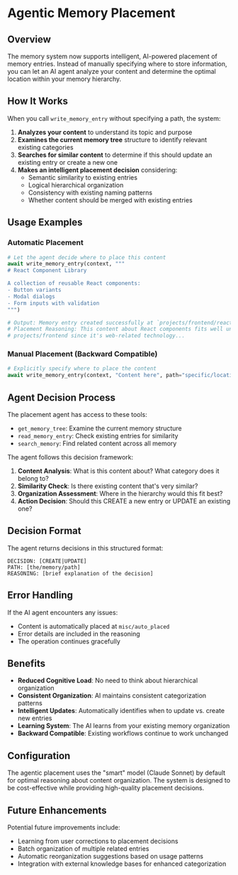 # Agentic Memory Placement

## Overview

The memory system now supports intelligent, AI-powered placement of memory entries. Instead of manually specifying where to store information, you can let an AI agent analyze your content and determine the optimal location within your memory hierarchy.

## How It Works

When you call `write_memory_entry` without specifying a path, the system:

1. **Analyzes your content** to understand its topic and purpose
2. **Examines the current memory tree** structure to identify relevant existing categories
3. **Searches for similar content** to determine if this should update an existing entry or create a new one
4. **Makes an intelligent placement decision** considering:
   - Semantic similarity to existing entries
   - Logical hierarchical organization
   - Consistency with existing naming patterns
   - Whether content should be merged with existing entries

## Usage Examples

### Automatic Placement
```python
# Let the agent decide where to place this content
await write_memory_entry(context, """
# React Component Library

A collection of reusable React components:
- Button variants
- Modal dialogs
- Form inputs with validation
""")

# Output: Memory entry created successfully at `projects/frontend/react_components`
# Placement Reasoning: This content about React components fits well under 
# projects/frontend since it's web-related technology...
```

### Manual Placement (Backward Compatible)
```python
# Explicitly specify where to place the content
await write_memory_entry(context, "Content here", path="specific/location")
```

## Agent Decision Process

The placement agent has access to these tools:
- `get_memory_tree`: Examine the current memory structure
- `read_memory_entry`: Check existing entries for similarity
- `search_memory`: Find related content across all memory

The agent follows this decision framework:

1. **Content Analysis**: What is this content about? What category does it belong to?
2. **Similarity Check**: Is there existing content that's very similar?
3. **Organization Assessment**: Where in the hierarchy would this fit best?
4. **Action Decision**: Should this CREATE a new entry or UPDATE an existing one?

## Decision Format

The agent returns decisions in this structured format:
```
DECISION: [CREATE|UPDATE]
PATH: [the/memory/path]
REASONING: [brief explanation of the decision]
```

## Error Handling

If the AI agent encounters any issues:
- Content is automatically placed at `misc/auto_placed`
- Error details are included in the reasoning
- The operation continues gracefully

## Benefits

- **Reduced Cognitive Load**: No need to think about hierarchical organization
- **Consistent Organization**: AI maintains consistent categorization patterns
- **Intelligent Updates**: Automatically identifies when to update vs. create new entries
- **Learning System**: The AI learns from your existing memory organization
- **Backward Compatible**: Existing workflows continue to work unchanged

## Configuration

The agentic placement uses the "smart" model (Claude Sonnet) by default for optimal reasoning about content organization. The system is designed to be cost-effective while providing high-quality placement decisions.

## Future Enhancements

Potential future improvements include:
- Learning from user corrections to placement decisions
- Batch organization of multiple related entries
- Automatic reorganization suggestions based on usage patterns
- Integration with external knowledge bases for enhanced categorization